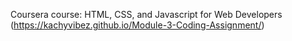 Coursera course: HTML, CSS, and Javascript for Web Developers
(https://kachyvibez.github.io/Module-3-Coding-Assignment/)